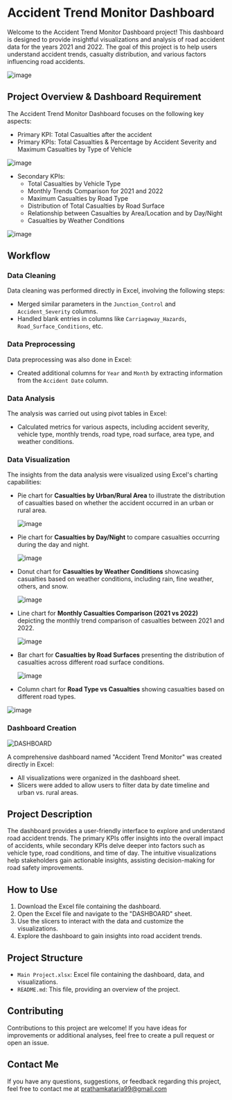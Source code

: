 # Accident Trend Monitor Dashboard

Welcome to the Accident Trend Monitor Dashboard project! This dashboard is designed to provide insightful visualizations and analysis of road accident data for the years 2021 and 2022. The goal of this project is to help users understand accident trends, casualty distribution, and various factors influencing road accidents.

![image](https://github.com/ipratham7/Accident-Trend-Monitor/assets/64377030/05d3f34f-0cff-40c0-8af8-253741e0d28a)




## Project Overview & Dashboard Requirement

The Accident Trend Monitor Dashboard focuses on the following key aspects:
- Primary KPI: Total Casualties after the accident
- Primary KPIs: Total Casualties & Percentage by Accident Severity and Maximum Casualties by Type of Vehicle

![image](https://github.com/ipratham7/Accident-Trend-Monitor/assets/64377030/43dcc56a-fc91-4ae8-a8e0-4189f1650dd6)

  
- Secondary KPIs:
  - Total Casualties by Vehicle Type
  - Monthly Trends Comparison for 2021 and 2022
  - Maximum Casualties by Road Type
  - Distribution of Total Casualties by Road Surface
  - Relationship between Casualties by Area/Location and by Day/Night
  - Casualties by Weather Conditions
  
![image](https://github.com/ipratham7/Accident-Trend-Monitor/assets/64377030/2a46e5ca-7aac-446d-a9fc-a34fa308a25e)

## Workflow

### Data Cleaning

Data cleaning was performed directly in Excel, involving the following steps:
- Merged similar parameters in the `Junction_Control` and `Accident_Severity` columns.
- Handled blank entries in columns like `Carriageway_Hazards`, `Road_Surface_Conditions`, etc.

### Data Preprocessing

Data preprocessing was also done in Excel:
- Created additional columns for `Year` and `Month` by extracting information from the `Accident Date` column.

### Data Analysis

The analysis was carried out using pivot tables in Excel:
- Calculated metrics for various aspects, including accident severity, vehicle type, monthly trends, road type, road surface, area type, and weather conditions.

### Data Visualization

The insights from the data analysis were visualized using Excel's charting capabilities:
- Pie chart for **Casualties by Urban/Rural Area** to illustrate the distribution of casualties based on whether the accident occurred in an urban or rural area.
  
  ![image](https://github.com/ipratham7/Accident-Trend-Monitor/assets/64377030/466a53d8-7609-4279-91d9-02085e106c98)

- Pie chart for **Casualties by Day/Night** to compare casualties occurring during the day and night.
  
  ![image](https://github.com/ipratham7/Accident-Trend-Monitor/assets/64377030/1da0c38f-6c79-499d-99cc-6844d6a00d23)

- Donut chart for **Casualties by Weather Conditions** showcasing casualties based on weather conditions, including rain, fine weather, others, and snow.
  
  ![image](https://github.com/ipratham7/Accident-Trend-Monitor/assets/64377030/76dcb1a8-a947-4fc2-adae-182f35328bf7)

- Line chart for **Monthly Casualties Comparison (2021 vs 2022)** depicting the monthly trend comparison of casualties between 2021 and 2022.
  
  ![image](https://github.com/ipratham7/Accident-Trend-Monitor/assets/64377030/472e0ead-82bd-490a-912a-3c465835fe37)

- Bar chart for **Casualties by Road Surfaces** presenting the distribution of casualties across different road surface conditions.
  
  ![image](https://github.com/ipratham7/Accident-Trend-Monitor/assets/64377030/b75ae221-b377-481a-b4a2-b5688ab66516)

- Column chart for **Road Type vs Casualties** showing casualties based on different road types.
  
![image](https://github.com/ipratham7/Accident-Trend-Monitor/assets/64377030/d68843ea-9a21-4f5b-9b82-7029f3753b9e)

### Dashboard Creation

![DASHBOARD](https://github.com/ipratham7/Accident-Trend-Monitor/assets/64377030/cc91118e-ce6f-4002-90f6-33330772d101)

A comprehensive dashboard named "Accident Trend Monitor" was created directly in Excel:
- All visualizations were organized in the dashboard sheet.
- Slicers were added to allow users to filter data by date timeline and urban vs. rural areas.

## Project Description

The dashboard provides a user-friendly interface to explore and understand road accident trends. The primary KPIs offer insights into the overall impact of accidents, while secondary KPIs delve deeper into factors such as vehicle type, road conditions, and time of day. The intuitive visualizations help stakeholders gain actionable insights, assisting decision-making for road safety improvements.

## How to Use

1. Download the Excel file containing the dashboard.
2. Open the Excel file and navigate to the "DASHBOARD" sheet.
3. Use the slicers to interact with the data and customize the visualizations.
4. Explore the dashboard to gain insights into road accident trends.

## Project Structure

- `Main Project.xlsx`: Excel file containing the dashboard, data, and visualizations.
- `README.md`: This file, providing an overview of the project.

## Contributing

Contributions to this project are welcome! If you have ideas for improvements or additional analyses, feel free to create a pull request or open an issue.

## Contact Me

If you have any questions, suggestions, or feedback regarding this project, feel free to contact me at prathamkataria99@gmail.com 

